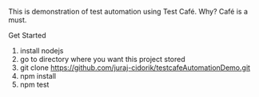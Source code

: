 This is demonstration of test automation using Test Café. Why? Café is a must.

Get Started

1. install nodejs
1. go to directory where you want this project stored
1. git clone https://github.com/juraj-cidorik/testcafeAutomationDemo.git
1. npm install
1. npm test